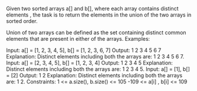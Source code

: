 Given two sorted arrays a[] and b[], where each array contains distinct elements , the task is to return the elements in the union of the two arrays in sorted order.

Union of two arrays can be defined as the set containing distinct common elements that are present in either of the arrays.
Examples:

Input: a[] = [1, 2, 3, 4, 5], b[] = [1, 2, 3, 6, 7]
Output: 1 2 3 4 5 6 7
Explanation: Distinct elements including both the arrays are: 1 2 3 4 5 6 7.
Input: a[] = [2, 3, 4, 5], b[] = [1, 2, 3, 4]
Output: 1 2 3 4 5
Explanation: Distinct elements including both the arrays are: 1 2 3 4 5.
Input: a[] = [1], b[] = [2]
Output: 1 2
Explanation: Distinct elements including both the arrays are: 1 2.
Constraints:
1  <=  a.size(), b.size()  <=  105
-109  <=  a[i] , b[i]  <=  109
